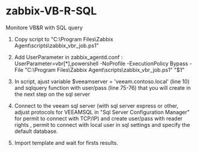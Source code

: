 # zabbix-VB-R-SQL
Monitore VB&amp;R with SQL query

1.  Copy script to "C:\Program Files\Zabbix Agent\scripts\zabbix_vbr_job.ps1"

2.  Add UserParameter in zabbix_agentd.conf : UserParameter=vbr[*],powershell -NoProfile -ExecutionPolicy Bypass -File "C:\Program Files\Zabbix Agent\scripts\zabbix_vbr_job.ps1" "$1"

3.  In script, ajust variable $veeamserver = 'veeam.contoso.local' (line 10) and sqlquery function with user/pass (line 75-76) that you will create in the next step on the sql server 

3.  Connect to the veeam sql server (with sql server express or other, adjust protocols for VEEAMSQL in "Sql Server Configuration Manager" for permit to connect with TCP/IP) and create user/pass with reader rights , permit to connect with local user in sql settings and specify the default database.

4.  Import template and wait for firsts results.
